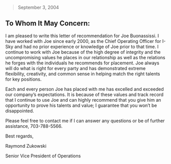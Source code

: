 > September 3, 2004
## To Whom It May Concern:

 
I am pleased to write this letter of recommendation for Joe Buonassissi.  I have worked with Joe since early 2000, as the Chief Operating Officer for I-Sky and had no prior experience or knowledge of Joe prior to that time.  I continue to work with Joe because of the high degree of integrity and the uncompromising values he places in our relationship as well as the relations he forges with the individuals he recommends for placement.  Joe always will do what is right for every party and has demonstrated extreme flexibility, creativity, and common sense in helping match the right talents for key positions.

Each and every person Joe has placed with me has excelled and exceeded our company’s expectations.  It is because of these values and track record that I continue to use Joe and can highly recommend that you give him an opportunity to prove his talents and value; I guarantee that you won’t be disappointed.

Please feel free to contact me if I can answer any questions or be of further assistance, 703-788-5566.

 

Best regards,

Raymond Zukowski

Senior Vice President of Operations

